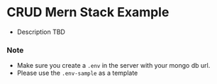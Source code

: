 # CRUD Mern Stack Example

- Description TBD

### Note

- Make sure you create a `.env` in the server with your mongo db url.
- Please use the `.env-sample` as a template
